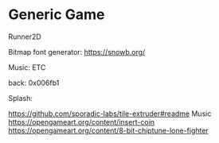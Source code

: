 
# Generic Game

Runner2D

Bitmap font generator:
https://snowb.org/

Music: ETC

back: 0x006fb1

Splash: 

https://github.com/sporadic-labs/tile-extruder#readme
Music
https://opengameart.org/content/insert-coin
https://opengameart.org/content/8-bit-chiptune-lone-fighter